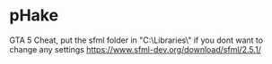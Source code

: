 # pHake
GTA 5 Cheat, 
put the sfml folder in "C:\Libraries\\" if you dont want to change any settings 
https://www.sfml-dev.org/download/sfml/2.5.1/
